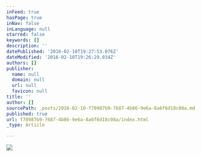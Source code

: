 ```yaml
---
inFeed: true
hasPage: true
inNav: false
inLanguage: null
starred: false
keywords: []
description: ''
datePublished: '2016-02-10T19:27:53.076Z'
dateModified: '2016-02-10T19:26:29.034Z'
authors: []
publisher:
  name: null
  domain: null
  url: null
  favicon: null
title: ''
author: []
sourcePath: _posts/2016-02-10-f70987b9-7687-4b86-9e6a-8a6f6d18c08a.md
published: true
url: f70987b9-7687-4b86-9e6a-8a6f6d18c08a/index.html
_type: Article

---
```

![](https://the-grid-user-content.s3-us-west-2.amazonaws.com/9d58306c-fe37-4408-9a76-28519cd9a7a5.jpg)